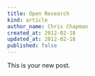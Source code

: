 ```yaml
---
title: Open Research
kind: article
author_name: Chris Chapman
created_at: 2012-02-18
updated_at: 2012-02-18
published: false
---
```

This is your new post.


